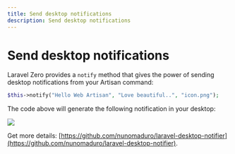 ```yaml
---
title: Send desktop notifications
description: Send desktop notifications
---
```


# Send desktop notifications

Laravel Zero provides a `notify` method that gives the power of sending desktop notifications
from your Artisan command:
```php
$this->notify("Hello Web Artisan", "Love beautiful..", "icon.png");
```

The code above will generate the following notification in your desktop:

<img src="https://raw.githubusercontent.com/nunomaduro/laravel-desktop-notifier/stable/docs/icon.png" class="md:w-4/5 md:mx-auto">

Get more details: [https://github.com/nunomaduro/laravel-desktop-notifier](https://github.com/nunomaduro/laravel-desktop-notifier).
